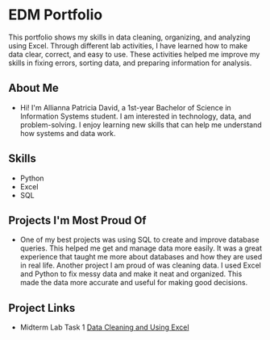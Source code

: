 # EDM Portfolio
This portfolio shows my skills in data cleaning, organizing, and analyzing using Excel. Through different lab activities, I have learned how to make data clear, correct, and easy to use. These activities helped me improve my skills in fixing errors, sorting data, and preparing information for analysis.
## About Me 
- Hi! I'm Allianna Patricia David, a 1st-year Bachelor of Science in Information Systems student. I am interested in technology, data, and problem-solving. I enjoy learning new skills that can help me understand how systems and data work.
## Skills
- Python
- Excel
- SQL
## Projects I'm Most Proud Of
- One of my best projects was using SQL to create and improve database queries. This helped me get and manage data more easily. It was a great experience that taught me more about databases and how they are used in real life. Another project I am proud of was cleaning data. I used Excel and Python to fix messy data and make it neat and organized. This made the data more accurate and useful for making good decisions.

## Project Links 
- Midterm Lab Task 1 [Data Cleaning and Using Excel](Midterm%20Lab%20Task%201/README.md)
